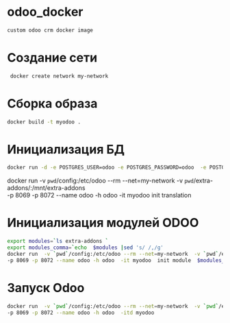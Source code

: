 # odoo_docker

```bash
custom odoo crm docker image
```
# Создание сети

```bash
 docker create network my-network
```
# Сборка образа

```bash
docker build -t myodoo .
```

# Инициализация БД
```bash
docker run -d -e POSTGRES_USER=odoo -e POSTGRES_PASSWORD=odoo  -e POSTGRES_DB=postgres --net=my-network  -h db --name db   postgres:1
```

docker run  -v `pwd`/config:/etc/odoo --rm --net=my-network  -v `pwd`/extra-addons/:/mnt/extra-addons  \
-p 8069 -p 8072 --name odoo -h odoo  -it myodoo  init translation

# Инициализация модулей ODOO

```bash
export modules=`ls extra-addons `
export modules_comma=`echo  $modules |sed 's/ /,/g'
docker run  -v `pwd`/config:/etc/odoo --rm --net=my-network  -v `pwd`/extra-addons/:/mnt/extra-addons \
-p 8069 -p 8072 --name odoo -h odoo  -it myodoo  init module  $modules_comma
```

# Запуск Odoo

```bash
docker run  -v `pwd`/config:/etc/odoo --rm --net=my-network  -v `pwd`/extra-addons/:/mnt/extra-addons  \
-p 8069 -p 8072 --name odoo -h odoo  -itd myodoo
```

